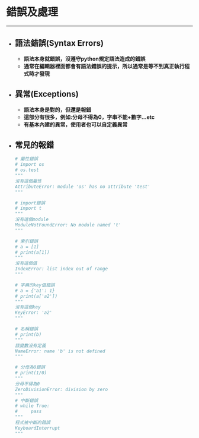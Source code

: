 # 錯誤及處理
---

+ ## **語法錯誤(Syntax Errors)**
    + **語法本身就錯誤，沒遵守python規定語法造成的錯誤**
    + **通常在編輯器裡面都會有語法錯誤的提示，所以通常是等不到真正執行程式時才發現**
+ ## **異常(Exceptions)**
    + **語法本身是對的，但還是報錯**
    + **這部分有很多，例如:分母不得為0，字串不能+數字...etc**
    + **有基本內建的異常，使用者也可以自定義異常**   
+ ## 常見的報錯
    ```python
    # 屬性錯誤
    # import os
    # os.test
    """
    沒有這個屬性
    AttributeError: module 'os' has no attribute 'test'  
    """

    # import錯誤
    # import t
    """
    沒有這個module
    ModuleNotFoundError: No module named 't'
    """

    # 索引錯誤
    # a = [1]
    # print(a[1])
    """
    沒有這個值
    IndexError: list index out of range
    """

    # 字典的key值錯誤
    # a = {'a1': 1}
    # print(a['a2'])
    """
    沒有這個key
    KeyError: 'a2'
    """

    # 名稱錯誤
    # print(b)
    """
    該變數沒有定義
    NameError: name 'b' is not defined
    """

    # 分母為0錯誤
    # print(1/0)
    """
    分母不得為0
    ZeroDivisionError: division by zero
    """
    # 中斷錯誤
    # while True:
    #     pass
    """
    程式被中斷的錯誤
    KeyboardInterrupt
    """
    ```